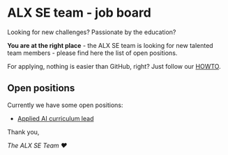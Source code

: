 # ALX SE team - job board

Looking for new challenges? Passionate by the education?

**You are at the right place** - the ALX SE team is looking for new talented team members - please find here the list of open positions.


For applying, nothing is easier than GitHub, right? Just follow our [HOWTO](HOWTO.md).


## Open positions

Currently we have some open positions:

- [Applied AI curriculum lead](positions/applied_ai_curriculum_lead.md)


Thank you,

*The ALX SE Team ❤️*
